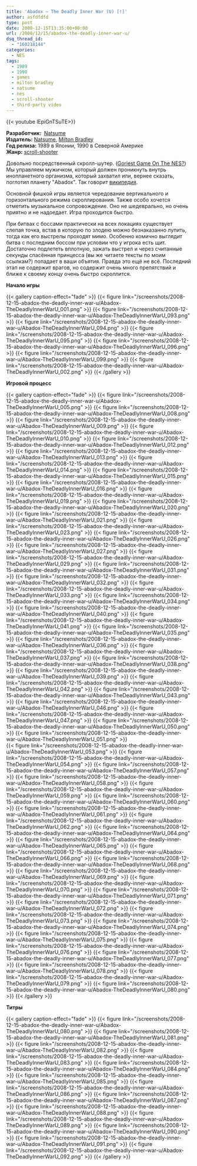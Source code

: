 ```yaml
---
title: 'Abadox – The Deadly Inner War (U) [!]'
author: asfdfdfd
type: post
date: 2008-12-15T13:35:00+00:00
url: /2008/12/15/abadox-the-deadly-inner-war-u/
dsq_thread_id:
  - "160218144"
categories:
  - NES
tags:
  - 1989
  - 1990
  - games
  - milton bradley
  - natsume
  - nes
  - scroll-shooter
  - third-party video
---
```

{{< youtube lEpiGnTSuTE>}}

**Разработчик:&nbsp;** [Natsume][1]  
**Издатель:** [Natsume][1], [Milton Bradley][2]  
**Год релиза:** 1989 в Японии, 1990 в Северной Америке  
**Жанр:** [scroll-shooter](http://ru.wikipedia.org/wiki/Shoot_%27em_up#Scrolling_shooters)

Довольно посредственный скролл-шутер. ([Goriest Game On The NES?](http://www.mobygames.com/game/nes/abadox-the-deadly-inner-war/forums/dga,2/dgm,74190/)) Мы управляем мужичком, который должен проникнуть внутрь инопланетного организма, который захватил или, вернее сказать, поглотил планету "Abadox". Так говорит [википедия](http://en.wikipedia.org/wiki/Abadox).

Основной фишкой игры является чередование вертикального и горизонтального режима скроллирования. Также особо хочется отметить музыкальное сопровождение. Оно не шедеврально, но очень приятно и не надоедает. Игра проходится быстро.

При битвах с боссами практически на всех локациях существует слепая точка, встав в которую по злодею можно безнаказанно лупить, тогда как его выстрелы проходят мимо. Особенно комично выглядит битва с последним боссом при условии что у игрока есть щит. Достаточно подлететь вплотную, зажать выстрел и через считанные секунды спасённая принцесса (вы же читаете тексты по моим ссылкам?) попадает в ваши объятия. Правда это ещё не всё. Последний этап не содержит врагов, но содержит очень много препятствий и ближе к своему концу очень быстро скроллится.

<!--more-->

**Начало игры** 

{{< gallery caption-effect="fade" >}}
  {{< figure link="/screenshots/2008-12-15-abadox-the-deadly-inner-war-u/Abadox-TheDeadlyInnerWarU_001.png" >}}
  {{< figure link="/screenshots/2008-12-15-abadox-the-deadly-inner-war-u/Abadox-TheDeadlyInnerWarU_093.png" >}}
  {{< figure link="/screenshots/2008-12-15-abadox-the-deadly-inner-war-u/Abadox-TheDeadlyInnerWarU_094.png" >}}
  {{< figure link="/screenshots/2008-12-15-abadox-the-deadly-inner-war-u/Abadox-TheDeadlyInnerWarU_095.png" >}}
  {{< figure link="/screenshots/2008-12-15-abadox-the-deadly-inner-war-u/Abadox-TheDeadlyInnerWarU_096.png" >}}
  {{< figure link="/screenshots/2008-12-15-abadox-the-deadly-inner-war-u/Abadox-TheDeadlyInnerWarU_099.png" >}}
  {{< figure link="/screenshots/2008-12-15-abadox-the-deadly-inner-war-u/Abadox-TheDeadlyInnerWarU_002.png" >}}
{{< /gallery >}} 

**Игровой процесс**

{{< gallery caption-effect="fade" >}}
  {{< figure link="/screenshots/2008-12-15-abadox-the-deadly-inner-war-u/Abadox-TheDeadlyInnerWarU_005.png" >}}
  {{< figure link="/screenshots/2008-12-15-abadox-the-deadly-inner-war-u/Abadox-TheDeadlyInnerWarU_008.png" >}}
  {{< figure link="/screenshots/2008-12-15-abadox-the-deadly-inner-war-u/Abadox-TheDeadlyInnerWarU_009.png" >}}
  {{< figure link="/screenshots/2008-12-15-abadox-the-deadly-inner-war-u/Abadox-TheDeadlyInnerWarU_010.png" >}}
  {{< figure link="/screenshots/2008-12-15-abadox-the-deadly-inner-war-u/Abadox-TheDeadlyInnerWarU_012.png" >}}
  {{< figure link="/screenshots/2008-12-15-abadox-the-deadly-inner-war-u/Abadox-TheDeadlyInnerWarU_013.png" >}}
  {{< figure link="/screenshots/2008-12-15-abadox-the-deadly-inner-war-u/Abadox-TheDeadlyInnerWarU_014.png" >}}
  {{< figure link="/screenshots/2008-12-15-abadox-the-deadly-inner-war-u/Abadox-TheDeadlyInnerWarU_015.png" >}}
  {{< figure link="/screenshots/2008-12-15-abadox-the-deadly-inner-war-u/Abadox-TheDeadlyInnerWarU_016.png" >}}
  {{< figure link="/screenshots/2008-12-15-abadox-the-deadly-inner-war-u/Abadox-TheDeadlyInnerWarU_019.png" >}}
  {{< figure link="/screenshots/2008-12-15-abadox-the-deadly-inner-war-u/Abadox-TheDeadlyInnerWarU_020.png" >}}
  {{< figure link="/screenshots/2008-12-15-abadox-the-deadly-inner-war-u/Abadox-TheDeadlyInnerWarU_021.png" >}}
  {{< figure link="/screenshots/2008-12-15-abadox-the-deadly-inner-war-u/Abadox-TheDeadlyInnerWarU_023.png" >}}
  {{< figure link="/screenshots/2008-12-15-abadox-the-deadly-inner-war-u/Abadox-TheDeadlyInnerWarU_026.png" >}}
  {{< figure link="/screenshots/2008-12-15-abadox-the-deadly-inner-war-u/Abadox-TheDeadlyInnerWarU_027.png" >}}
  {{< figure link="/screenshots/2008-12-15-abadox-the-deadly-inner-war-u/Abadox-TheDeadlyInnerWarU_029.png" >}}
  {{< figure link="/screenshots/2008-12-15-abadox-the-deadly-inner-war-u/Abadox-TheDeadlyInnerWarU_031.png" >}}
  {{< figure link="/screenshots/2008-12-15-abadox-the-deadly-inner-war-u/Abadox-TheDeadlyInnerWarU_032.png" >}}
  {{< figure link="/screenshots/2008-12-15-abadox-the-deadly-inner-war-u/Abadox-TheDeadlyInnerWarU_033.png" >}}
  {{< figure link="/screenshots/2008-12-15-abadox-the-deadly-inner-war-u/Abadox-TheDeadlyInnerWarU_034.png" >}}
  {{< figure link="/screenshots/2008-12-15-abadox-the-deadly-inner-war-u/Abadox-TheDeadlyInnerWarU_040.png" >}}
  {{< figure link="/screenshots/2008-12-15-abadox-the-deadly-inner-war-u/Abadox-TheDeadlyInnerWarU_041.png" >}}
  {{< figure link="/screenshots/2008-12-15-abadox-the-deadly-inner-war-u/Abadox-TheDeadlyInnerWarU_035.png" >}}
  {{< figure link="/screenshots/2008-12-15-abadox-the-deadly-inner-war-u/Abadox-TheDeadlyInnerWarU_036.png" >}}
  {{< figure link="/screenshots/2008-12-15-abadox-the-deadly-inner-war-u/Abadox-TheDeadlyInnerWarU_037.png" >}}
  {{< figure link="/screenshots/2008-12-15-abadox-the-deadly-inner-war-u/Abadox-TheDeadlyInnerWarU_038.png" >}}
  {{< figure link="/screenshots/2008-12-15-abadox-the-deadly-inner-war-u/Abadox-TheDeadlyInnerWarU_039.png" >}}
  {{< figure link="/screenshots/2008-12-15-abadox-the-deadly-inner-war-u/Abadox-TheDeadlyInnerWarU_042.png" >}}
  {{< figure link="/screenshots/2008-12-15-abadox-the-deadly-inner-war-u/Abadox-TheDeadlyInnerWarU_043.png" >}}
  {{< figure link="/screenshots/2008-12-15-abadox-the-deadly-inner-war-u/Abadox-TheDeadlyInnerWarU_046.png" >}}
  {{< figure link="/screenshots/2008-12-15-abadox-the-deadly-inner-war-u/Abadox-TheDeadlyInnerWarU_047.png" >}}
  {{< figure link="/screenshots/2008-12-15-abadox-the-deadly-inner-war-u/Abadox-TheDeadlyInnerWarU_050.png" >}}
  {{< figure link="/screenshots/2008-12-15-abadox-the-deadly-inner-war-u/Abadox-TheDeadlyInnerWarU_051.png" >}}  
  {{< figure link="/screenshots/2008-12-15-abadox-the-deadly-inner-war-u/Abadox-TheDeadlyInnerWarU_053.png" >}}
  {{< figure link="/screenshots/2008-12-15-abadox-the-deadly-inner-war-u/Abadox-TheDeadlyInnerWarU_054.png" >}}
  {{< figure link="/screenshots/2008-12-15-abadox-the-deadly-inner-war-u/Abadox-TheDeadlyInnerWarU_057.png" >}}
  {{< figure link="/screenshots/2008-12-15-abadox-the-deadly-inner-war-u/Abadox-TheDeadlyInnerWarU_058.png" >}}
  {{< figure link="/screenshots/2008-12-15-abadox-the-deadly-inner-war-u/Abadox-TheDeadlyInnerWarU_059.png" >}}
  {{< figure link="/screenshots/2008-12-15-abadox-the-deadly-inner-war-u/Abadox-TheDeadlyInnerWarU_060.png" >}}
  {{< figure link="/screenshots/2008-12-15-abadox-the-deadly-inner-war-u/Abadox-TheDeadlyInnerWarU_061.png" >}}
  {{< figure link="/screenshots/2008-12-15-abadox-the-deadly-inner-war-u/Abadox-TheDeadlyInnerWarU_062.png" >}}
  {{< figure link="/screenshots/2008-12-15-abadox-the-deadly-inner-war-u/Abadox-TheDeadlyInnerWarU_064.png" >}}
  {{< figure link="/screenshots/2008-12-15-abadox-the-deadly-inner-war-u/Abadox-TheDeadlyInnerWarU_065.png" >}}
  {{< figure link="/screenshots/2008-12-15-abadox-the-deadly-inner-war-u/Abadox-TheDeadlyInnerWarU_066.png" >}}
  {{< figure link="/screenshots/2008-12-15-abadox-the-deadly-inner-war-u/Abadox-TheDeadlyInnerWarU_068.png" >}}
  {{< figure link="/screenshots/2008-12-15-abadox-the-deadly-inner-war-u/Abadox-TheDeadlyInnerWarU_069.png" >}}
  {{< figure link="/screenshots/2008-12-15-abadox-the-deadly-inner-war-u/Abadox-TheDeadlyInnerWarU_070.png" >}}
  {{< figure link="/screenshots/2008-12-15-abadox-the-deadly-inner-war-u/Abadox-TheDeadlyInnerWarU_071.png" >}}
  {{< figure link="/screenshots/2008-12-15-abadox-the-deadly-inner-war-u/Abadox-TheDeadlyInnerWarU_072.png" >}}
  {{< figure link="/screenshots/2008-12-15-abadox-the-deadly-inner-war-u/Abadox-TheDeadlyInnerWarU_073.png" >}}
  {{< figure link="/screenshots/2008-12-15-abadox-the-deadly-inner-war-u/Abadox-TheDeadlyInnerWarU_074.png" >}}
  {{< figure link="/screenshots/2008-12-15-abadox-the-deadly-inner-war-u/Abadox-TheDeadlyInnerWarU_075.png" >}}
  {{< figure link="/screenshots/2008-12-15-abadox-the-deadly-inner-war-u/Abadox-TheDeadlyInnerWarU_076.png" >}}
  {{< figure link="/screenshots/2008-12-15-abadox-the-deadly-inner-war-u/Abadox-TheDeadlyInnerWarU_077.png" >}}
  {{< figure link="/screenshots/2008-12-15-abadox-the-deadly-inner-war-u/Abadox-TheDeadlyInnerWarU_078.png" >}}
  {{< figure link="/screenshots/2008-12-15-abadox-the-deadly-inner-war-u/Abadox-TheDeadlyInnerWarU_079.png" >}}
  {{< figure link="/screenshots/2008-12-15-abadox-the-deadly-inner-war-u/Abadox-TheDeadlyInnerWarU_080.png" >}}
{{< /gallery >}}  

**Титры**

{{< gallery caption-effect="fade" >}}
  {{< figure link="/screenshots/2008-12-15-abadox-the-deadly-inner-war-u/Abadox-TheDeadlyInnerWarU_080.png" >}}
  {{< figure link="/screenshots/2008-12-15-abadox-the-deadly-inner-war-u/Abadox-TheDeadlyInnerWarU_081.png" >}}
  {{< figure link="/screenshots/2008-12-15-abadox-the-deadly-inner-war-u/Abadox-TheDeadlyInnerWarU_082.png" >}}
  {{< figure link="/screenshots/2008-12-15-abadox-the-deadly-inner-war-u/Abadox-TheDeadlyInnerWarU_083.png" >}}
  {{< figure link="/screenshots/2008-12-15-abadox-the-deadly-inner-war-u/Abadox-TheDeadlyInnerWarU_084.png" >}}
  {{< figure link="/screenshots/2008-12-15-abadox-the-deadly-inner-war-u/Abadox-TheDeadlyInnerWarU_085.png" >}}
  {{< figure link="/screenshots/2008-12-15-abadox-the-deadly-inner-war-u/Abadox-TheDeadlyInnerWarU_086.png" >}}
  {{< figure link="/screenshots/2008-12-15-abadox-the-deadly-inner-war-u/Abadox-TheDeadlyInnerWarU_087.png" >}}
  {{< figure link="/screenshots/2008-12-15-abadox-the-deadly-inner-war-u/Abadox-TheDeadlyInnerWarU_088.png" >}}
  {{< figure link="/screenshots/2008-12-15-abadox-the-deadly-inner-war-u/Abadox-TheDeadlyInnerWarU_089.png" >}}
  {{< figure link="/screenshots/2008-12-15-abadox-the-deadly-inner-war-u/Abadox-TheDeadlyInnerWarU_090.png" >}}
  {{< figure link="/screenshots/2008-12-15-abadox-the-deadly-inner-war-u/Abadox-TheDeadlyInnerWarU_091.png" >}}
  {{< figure link="/screenshots/2008-12-15-abadox-the-deadly-inner-war-u/Abadox-TheDeadlyInnerWarU_092.png" >}}
{{< /gallery >}}  

 [1]: http://en.wikipedia.org/wiki/Natsume_(company)
 [2]: http://en.wikipedia.org/wiki/Milton_Bradley_Company